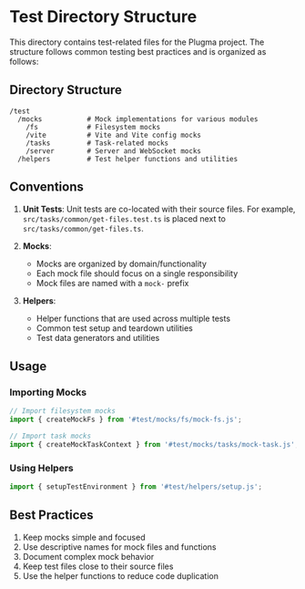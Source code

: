 # Test Directory Structure

This directory contains test-related files for the Plugma project. The structure follows common testing best practices and is organized as follows:

## Directory Structure

```
/test
  /mocks           # Mock implementations for various modules
    /fs            # Filesystem mocks
    /vite          # Vite and Vite config mocks
    /tasks         # Task-related mocks
    /server        # Server and WebSocket mocks
  /helpers         # Test helper functions and utilities
```

## Conventions

1. **Unit Tests**: Unit tests are co-located with their source files. For example, `src/tasks/common/get-files.test.ts` is placed next to `src/tasks/common/get-files.ts`.

2. **Mocks**:
   - Mocks are organized by domain/functionality
   - Each mock file should focus on a single responsibility
   - Mock files are named with a `mock-` prefix

3. **Helpers**:
   - Helper functions that are used across multiple tests
   - Common test setup and teardown utilities
   - Test data generators and utilities

## Usage

### Importing Mocks

```typescript
// Import filesystem mocks
import { createMockFs } from '#test/mocks/fs/mock-fs.js';

// Import task mocks
import { createMockTaskContext } from '#test/mocks/tasks/mock-task.js';
```

### Using Helpers

```typescript
import { setupTestEnvironment } from '#test/helpers/setup.js';
```

## Best Practices

1. Keep mocks simple and focused
2. Use descriptive names for mock files and functions
3. Document complex mock behavior
4. Keep test files close to their source files
5. Use the helper functions to reduce code duplication
